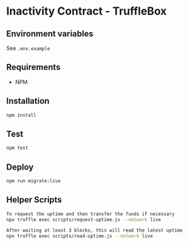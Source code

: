 # Inactivity Contract - TruffleBox

## Environment variables

See `.env.example`

## Requirements

- NPM

## Installation

```bash
npm install
```

## Test

```bash
npm test
```

## Deploy

```bash
npm run migrate:live
```

## Helper Scripts

```bash
To request the uptime and then transfer the funds if necessary
npx truffle exec scripts/request-uptime.js --network live
```

```bash
After waiting at least 3 blocks, this will read the latest uptime
npx truffle exec scripts/read-uptime.js --network live
```
